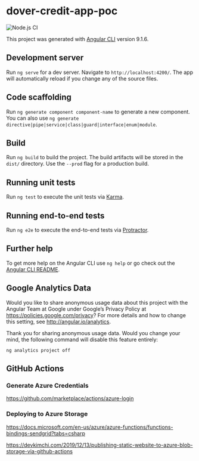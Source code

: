 # dover-credit-app-poc

![Node.js CI](https://github.com/Uinani/dover-credit-app-poc/workflows/Node.js%20CI/badge.svg?event=push)

This project was generated with [Angular CLI](https://github.com/angular/angular-cli) version 9.1.6.

## Development server

Run `ng serve` for a dev server. Navigate to `http://localhost:4200/`. The app will automatically reload if you change any of the source files.

## Code scaffolding

Run `ng generate component component-name` to generate a new component. You can also use `ng generate directive|pipe|service|class|guard|interface|enum|module`.

## Build

Run `ng build` to build the project. The build artifacts will be stored in the `dist/` directory. Use the `--prod` flag for a production build.

## Running unit tests

Run `ng test` to execute the unit tests via [Karma](https://karma-runner.github.io).

## Running end-to-end tests

Run `ng e2e` to execute the end-to-end tests via [Protractor](http://www.protractortest.org/).

## Further help

To get more help on the Angular CLI use `ng help` or go check out the [Angular CLI README](https://github.com/angular/angular-cli/blob/master/README.md).

## Google Analytics Data

Would you like to share anonymous usage data about this project with the Angular Team at
Google under Google’s Privacy Policy at https://policies.google.com/privacy? For more
details and how to change this setting, see http://angular.io/analytics.

Thank you for sharing anonymous usage data. Would you change your mind, the following
command will disable this feature entirely:

    ng analytics project off

## GitHub Actions

### Generate Azure Credentials

https://github.com/marketplace/actions/azure-login

### Deploying to Azure Storage

https://docs.microsoft.com/en-us/azure/azure-functions/functions-bindings-sendgrid?tabs=csharp

https://devkimchi.com/2019/12/13/publishing-static-website-to-azure-blob-storage-via-github-actions